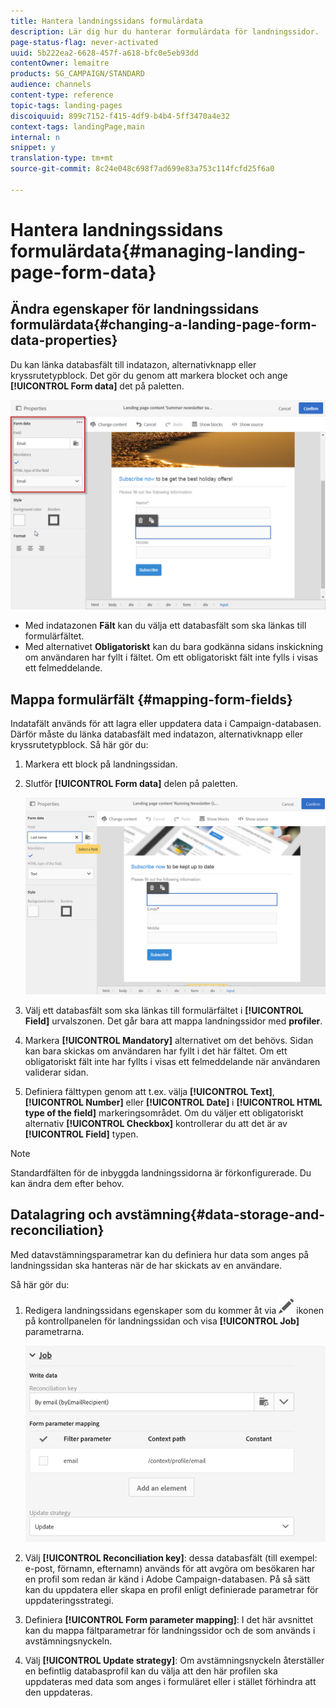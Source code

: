 ```yaml
---
title: Hantera landningssidans formulärdata
description: Lär dig hur du hanterar formulärdata för landningssidor.
page-status-flag: never-activated
uuid: 5b222ea2-6628-457f-a618-bfc0e5eb93dd
contentOwner: lemaitre
products: SG_CAMPAIGN/STANDARD
audience: channels
content-type: reference
topic-tags: landing-pages
discoiquuid: 899c7152-f415-4df9-b4b4-5ff3470a4e32
context-tags: landingPage,main
internal: n
snippet: y
translation-type: tm+mt
source-git-commit: 8c24e048c698f7ad699e83a753c114fcfd25f6a0

---
```



# Hantera landningssidans formulärdata{#managing-landing-page-form-data}

## Ändra egenskaper för landningssidans formulärdata{#changing-a-landing-page-form-data-properties}

Du kan länka databasfält till indatazon, alternativknapp eller kryssrutetypblock. Det gör du genom att markera blocket och ange **[!UICONTROL Form data]** det på paletten.

![](assets/delivery_content_9.png)

* Med indatazonen **Fält** kan du välja ett databasfält som ska länkas till formulärfältet.
* Med alternativet **Obligatoriskt** kan du bara godkänna sidans inskickning om användaren har fyllt i fältet. Om ett obligatoriskt fält inte fylls i visas ett felmeddelande.

## Mappa formulärfält {#mapping-form-fields}

Indatafält används för att lagra eller uppdatera data i Campaign-databasen. Därför måste du länka databasfält med indatazon, alternativknapp eller kryssrutetypblock. Så här gör du:

1. Markera ett block på landningssidan.
1. Slutför **[!UICONTROL Form data]** delen på paletten.

   ![](assets/editing_lp_content_4.png)

1. Välj ett databasfält som ska länkas till formulärfältet i **[!UICONTROL Field]** urvalszonen. Det går bara att mappa landningssidor med **profiler**.

1. Markera **[!UICONTROL Mandatory]** alternativet om det behövs. Sidan kan bara skickas om användaren har fyllt i det här fältet. Om ett obligatoriskt fält inte har fyllts i visas ett felmeddelande när användaren validerar sidan.

1. Definiera fälttypen genom att t.ex. välja **[!UICONTROL Text]**, **[!UICONTROL Number]** eller **[!UICONTROL Date]** i **[!UICONTROL HTML type of the field]** markeringsområdet.
Om du väljer ett obligatoriskt alternativ **[!UICONTROL Checkbox]** kontrollerar du att det är av **[!UICONTROL Field]** typen.

>[!NOTE]
>
>Standardfälten för de inbyggda landningssidorna är förkonfigurerade. Du kan ändra dem efter behov.

## Datalagring och avstämning{#data-storage-and-reconciliation}

Med datavstämningsparametrar kan du definiera hur data som anges på landningssidan ska hanteras när de har skickats av en användare.

Så här gör du:

1. Redigera landningssidans egenskaper som du kommer åt via ![](assets/edit_darkgrey-24px.png) ikonen på kontrollpanelen för landningssidan och visa **[!UICONTROL Job]** parametrarna.

   ![](assets/lp_parameters_4.png)

1. Välj **[!UICONTROL Reconciliation key]**: dessa databasfält (till exempel: e-post, förnamn, efternamn) används för att avgöra om besökaren har en profil som redan är känd i Adobe Campaign-databasen. På så sätt kan du uppdatera eller skapa en profil enligt definierade parametrar för uppdateringsstrategi.
1. Definiera **[!UICONTROL Form parameter mapping]**: I det här avsnittet kan du mappa fältparametrar för landningssidor och de som används i avstämningsnyckeln.
1. Välj **[!UICONTROL Update strategy]**: Om avstämningsnyckeln återställer en befintlig databasprofil kan du välja att den här profilen ska uppdateras med data som anges i formuläret eller i stället förhindra att den uppdateras.
